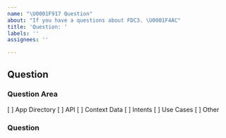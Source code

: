 ```yaml
---
name: "\U0001F917 Question"
about: "If you have a questions about FDC3. \U0001F4AC"
title: 'Question: '
labels: ''
assignees: ''

---
```


##  Question

### Question Area
[ ] App Directory
[ ] API
[ ] Context Data
[ ] Intents
[ ] Use Cases
[ ] Other

### Question
